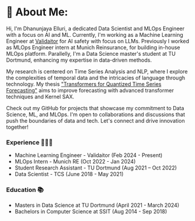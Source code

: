 # 💫 About Me:

Hi, I'm Dhanunjaya Elluri, a dedicated Data Scientist and MLOps Engineer with a focus on AI and ML. Currently, I'm working as a Machine Learning Engineer at [Validaitor](https://validaitor.com) for AI safety with focus on LLMs. Previously I worked as MLOps Engineer intern at Munich Reinsurance, for building in-house MLOps platform. Parallelly, I'm a Data Science master's student at TU Dortmund, enhancing my expertise in data-driven methods.

My research is centered on Time Series Analysis and NLP, where I explore the complexities of temporal data and the intricacies of language through technology. My thesis ["Transformers for Quantized Time Series Forecasting"](https://github.com/Dhanunjaya-Elluri/master-thesis) aims to improve forecasting with advanced transformer techniques and Kernel SAX.

Check out my GitHub for projects that showcase my commitment to Data Science, ML, and MLOps. I'm open to collaborations and discussions that push the boundaries of data and tech. Let's connect and drive innovation together!

### Experience 👨🏻‍💻

- Machine Learning Engineer - Validaitor (Feb 2024 - Present)
- MLOps Intern - Munich RE (Oct 2022 - Jan 2024)
- Student Research Assistant - TU Dortmund (Aug 2021 – Oct 2022)
- Data Scientist - TCS (June 2018 - May 2021)

### Education 📚

- Masters in Data Science at TU Dortmund (April 2021 - March 2024)
- Bachelors in Computer Science at SSIT (Aug 2014 - Sep 2018)
